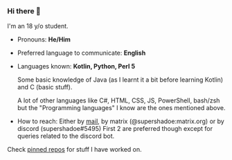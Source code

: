 ### Hi there 👋
I'm an 18 y/o student.
- Pronouns: **He/Him**
- Preferred language to communicate: **English**
- Languages known: **Kotlin, Python, Perl 5**

  Some basic knowledge of Java (as I learnt it a bit before learning Kotlin) and C (basic stuff).

  A lot of other languages like C#, HTML, CSS, JS, PowerShell, bash/zsh but the "Programming languages" I know are the ones mentioned above.
- How to reach: Either by [mail](mailto:supershadoe@proton.me), by matrix (@supershadoe:matrix.org) or by discord (supershadoe#5495)
  First 2 are preferred though except for queries related to the discord bot.

Check [pinned repos](https://github.com/supershadoe) for stuff I have worked on.
